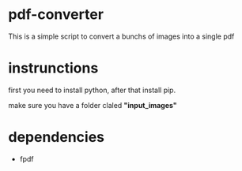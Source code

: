 # pdf-converter
This is a simple script to convert a bunchs of images into a single pdf

# instrunctions

first you need to install python, after that install pip.

make sure you have a folder claled **"input_images"**

# dependencies
* fpdf